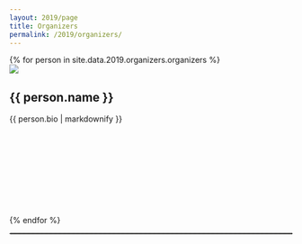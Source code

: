 ```yaml
---
layout: 2019/page
title: Organizers
permalink: /2019/organizers/
---
```



<div id="organizers">
	<div class="container">
		<div class="row">
{% for person in site.data.2019.organizers.organizers %}
	<div class="col-lg-4 col-md-4 col-sm-4 col-xs-4">
		<img src="{{ person.photo }}" class="img-responsive img-rounded" />
		<h2>{{ person.name }}</h2>
		<div style="min-height:180px;">
		<p>
		{{ person.bio | markdownify }}
		</p>
		</div>
	</div>
{% endfor %}
</div><!--/row -->
</div><!--/container -->
</div>

<hr style="border:1px dotted #efefee "/>

